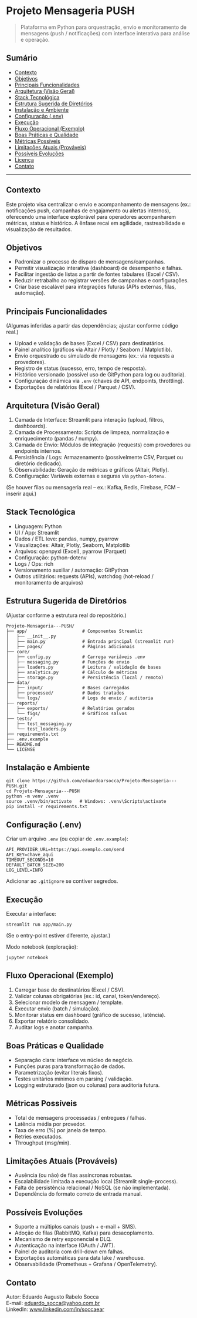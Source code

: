 # Projeto Mensageria PUSH

> Plataforma em Python para orquestração, envio e monitoramento de mensagens (push / notificações) com interface interativa para análise e operação.

## Sumário
- [Contexto](#contexto)
- [Objetivos](#objetivos)
- [Principais Funcionalidades](#principais-funcionalidades)
- [Arquitetura (Visão Geral)](#arquitetura-visão-geral)
- [Stack Tecnológica](#stack-tecnológica)
- [Estrutura Sugerida de Diretórios](#estrutura-sugerida-de-diretórios)
- [Instalação e Ambiente](#instalação-e-ambiente)
- [Configuração (.env)](#configuração-env)
- [Execução](#execução)
- [Fluxo Operacional (Exemplo)](#fluxo-operacional-exemplo)
- [Boas Práticas e Qualidade](#boas-práticas-e-qualidade)
- [Métricas Possíveis](#métricas-possíveis)
- [Limitações Atuais (Prováveis)](#limitações-atuais-prováveis)
- [Possíveis Evoluções](#possíveis-evoluções)
- [Licença](#licença)
- [Contato](#contato)

---

## Contexto
Este projeto visa centralizar o envio e acompanhamento de mensagens (ex.: notificações push, campanhas de engajamento ou alertas internos), oferecendo uma interface explorável para operadores acompanharem métricas, status e histórico. A ênfase recai em agilidade, rastreabilidade e visualização de resultados.

## Objetivos
- Padronizar o processo de disparo de mensagens/campanhas.
- Permitir visualização interativa (dashboard) de desempenho e falhas.
- Facilitar ingestão de listas a partir de fontes tabulares (Excel / CSV).
- Reduzir retrabalho ao registrar versões de campanhas e configurações.
- Criar base escalável para integrações futuras (APIs externas, filas, automação).

## Principais Funcionalidades
(Algumas inferidas a partir das dependências; ajustar conforme código real.)
- Upload e validação de bases (Excel / CSV) para destinatários.
- Painel analítico (gráficos via Altair / Plotly / Seaborn / Matplotlib).
- Envio orquestrado ou simulado de mensagens (ex.: via requests a provedores).
- Registro de status (sucesso, erro, tempo de resposta).
- Histórico versionado (possível uso de GitPython para log ou auditoria).
- Configuração dinâmica via `.env` (chaves de API, endpoints, throttling).
- Exportações de relatórios (Excel / Parquet / CSV).

## Arquitetura (Visão Geral)
1. Camada de Interface: Streamlit para interação (upload, filtros, dashboards).
2. Camada de Processamento: Scripts de limpeza, normalização e enriquecimento (pandas / numpy).
3. Camada de Envio: Módulos de integração (requests) com provedores ou endpoints internos.
4. Persistência / Logs: Armazenamento (possivelmente CSV, Parquet ou diretório dedicado).
5. Observabilidade: Geração de métricas e gráficos (Altair, Plotly).
6. Configuração: Variáveis externas e seguras via `python-dotenv`.

(Se houver filas ou mensageria real – ex.: Kafka, Redis, Firebase, FCM – inserir aqui.)

## Stack Tecnológica
- Linguagem: Python
- UI / App: Streamlit
- Dados / ETL leve: pandas, numpy, pyarrow
- Visualizações: Altair, Plotly, Seaborn, Matplotlib
- Arquivos: openpyxl (Excel), pyarrow (Parquet)
- Configuração: python-dotenv
- Logs / Ops: rich
- Versionamento auxiliar / automação: GitPython
- Outros utilitários: requests (APIs), watchdog (hot-reload / monitoramento de arquivos)

## Estrutura Sugerida de Diretórios
(Ajustar conforme a estrutura real do repositório.)
```
Projeto-Mensageria---PUSH/
├── app/                     # Componentes Streamlit
│   ├── __init__.py
│   ├── main.py              # Entrada principal (streamlit run)
│   ├── pages/               # Páginas adicionais
├── core/
│   ├── config.py            # Carrega variáveis .env
│   ├── messaging.py         # Funções de envio
│   ├── loaders.py           # Leitura / validação de bases
│   ├── analytics.py         # Cálculo de métricas
│   ├── storage.py           # Persistência (local / remoto)
├── data/
│   ├── input/               # Bases carregadas
│   ├── processed/           # Dados tratados
│   └── logs/                # Logs de envio / auditoria
├── reports/
│   ├── exports/             # Relatórios gerados
│   └── figs/                # Gráficos salvos
├── tests/
│   ├── test_messaging.py
│   └── test_loaders.py
├── requirements.txt
├── .env.example
├── README.md
└── LICENSE
```

## Instalação e Ambiente
```
git clone https://github.com/eduardoarsocca/Projeto-Mensageria---PUSH.git
cd Projeto-Mensageria---PUSH
python -m venv .venv
source .venv/bin/activate   # Windows: .venv\Scripts\activate
pip install -r requirements.txt
```

## Configuração (.env)
Criar um arquivo `.env` (ou copiar de `.env.example`):
```
API_PROVIDER_URL=https://api.exemplo.com/send
API_KEY=chave_aqui
TIMEOUT_SECONDS=10
DEFAULT_BATCH_SIZE=200
LOG_LEVEL=INFO
```
Adicionar ao `.gitignore` se contiver segredos.

## Execução
Executar a interface:
```
streamlit run app/main.py
```
(Se o entry-point estiver diferente, ajustar.)

Modo notebook (exploração):
```
jupyter notebook
```

## Fluxo Operacional (Exemplo)
1. Carregar base de destinatários (Excel / CSV).
2. Validar colunas obrigatórias (ex.: id, canal, token/endereço).
3. Selecionar modelo de mensagem / template.
4. Executar envio (batch / simulação).
5. Monitorar status em dashboard (gráfico de sucesso, latência).
6. Exportar relatório consolidado.
7. Auditar logs e anotar campanha.

## Boas Práticas e Qualidade
- Separação clara: interface vs núcleo de negócio.
- Funções puras para transformação de dados.
- Parametrização (evitar literais fixos).
- Testes unitários mínimos em parsing / validação.
- Logging estruturado (json ou colunas) para auditoria futura.

## Métricas Possíveis
- Total de mensagens processadas / entregues / falhas.
- Latência média por provedor.
- Taxa de erro (%) por janela de tempo.
- Retries executados.
- Throughput (msg/min).

## Limitações Atuais (Prováveis)
- Ausência (ou não) de filas assíncronas robustas.
- Escalabilidade limitada a execução local (Streamlit single-process).
- Falta de persistência relacional / NoSQL (se não implementada).
- Dependência do formato correto de entrada manual.

## Possíveis Evoluções
- Suporte a múltiplos canais (push + e-mail + SMS).
- Adoção de filas (RabbitMQ, Kafka) para desacoplamento.
- Mecanismo de retry exponencial e DLQ.
- Autenticação na interface (OAuth / JWT).
- Painel de auditoria com drill-down em falhas.
- Exportações automáticas para data lake / warehouse.
- Observabilidade (Prometheus + Grafana / OpenTelemetry).



## Contato
Autor: Eduardo Augusto Rabelo Socca  
E-mail: eduardo_socca@yahoo.com.br  
LinkedIn: www.linkedin.com/in/soccaear  

